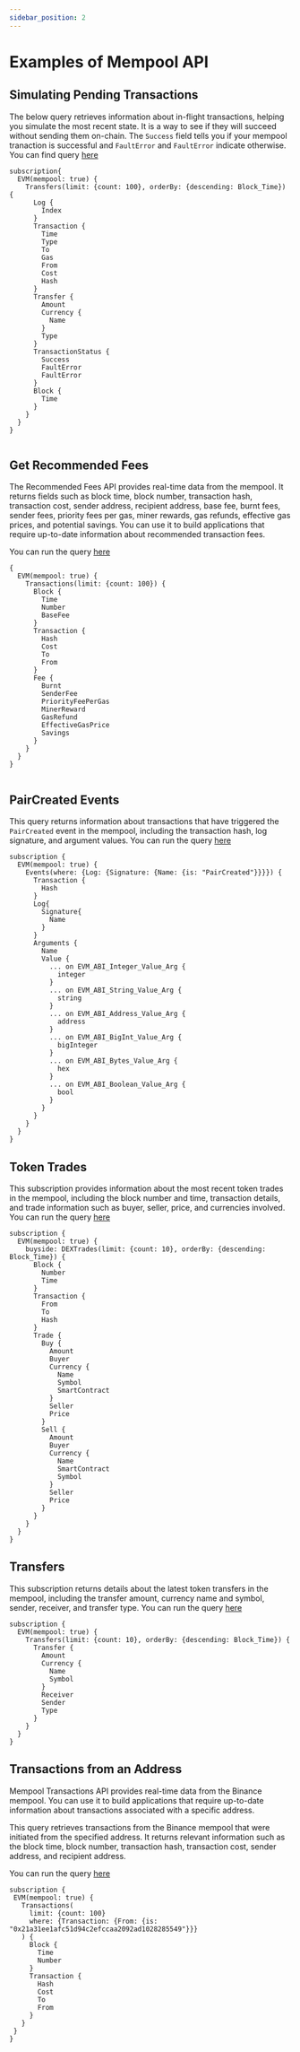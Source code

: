 ```yaml
---
sidebar_position: 2
---
```


# Examples of Mempool API

## Simulating Pending Transactions

The below query retrieves information about in-flight transactions, helping you simulate the most recent state. It is a way to see if they will succeed without sending them on-chain. The `Success` field tells you if your mempool tranaction is successful and `FaultError` and `FaultError` indicate otherwise.
You can find query [here](https://ide.bitquery.io/Simulating-Pending-Transactions)

```
subscription{
  EVM(mempool: true) {
    Transfers(limit: {count: 100}, orderBy: {descending: Block_Time}) {
      Log {
        Index
      }
      Transaction {
        Time
        Type
        To
        Gas
        From
        Cost
        Hash
      }
      Transfer {
        Amount
        Currency {
          Name
        }
        Type
      }
      TransactionStatus {
        Success
        FaultError
        FaultError
      }
      Block {
        Time
      }
    }
  }
}


```

## Get Recommended Fees

The Recommended Fees API provides real-time data from the mempool. It returns fields such as block time, block number, transaction hash, transaction cost, sender address, recipient address, base fee, burnt fees, sender fees, priority fees per gas, miner rewards, gas refunds, effective gas prices, and potential savings. You can use it to build applications that require up-to-date information about recommended transaction fees.

You can run the query [here](https://ide.bitquery.io/Get-Mempool-Fees)

```
{
  EVM(mempool: true) {
    Transactions(limit: {count: 100}) {
      Block {
        Time
        Number
        BaseFee
      }
      Transaction {
        Hash
        Cost
        To
        From
      }
      Fee {
        Burnt
        SenderFee
        PriorityFeePerGas
        MinerReward
        GasRefund
        EffectiveGasPrice
        Savings
      }
    }
  }
}


```

## PairCreated Events

This query returns information about transactions that have triggered the `PairCreated` event in the mempool, including the transaction hash, log signature, and argument values. You can run the query [here](https://ide.bitquery.io/PairCreated-in-Mempool)

```
subscription {
  EVM(mempool: true) {
    Events(where: {Log: {Signature: {Name: {is: "PairCreated"}}}}) {
      Transaction {
        Hash
      }
      Log{
        Signature{
          Name
        }
      }
      Arguments {
        Name
        Value {
          ... on EVM_ABI_Integer_Value_Arg {
            integer
          }
          ... on EVM_ABI_String_Value_Arg {
            string
          }
          ... on EVM_ABI_Address_Value_Arg {
            address
          }
          ... on EVM_ABI_BigInt_Value_Arg {
            bigInteger
          }
          ... on EVM_ABI_Bytes_Value_Arg {
            hex
          }
          ... on EVM_ABI_Boolean_Value_Arg {
            bool
          }
        }
      }
    }
  }
}

```

## Token Trades

This subscription provides information about the most recent token trades in the mempool, including the block number and time, transaction details, and trade information such as buyer, seller, price, and currencies involved. You can run the query [here](https://ide.bitquery.io/mempool-token-trades)

```
subscription {
  EVM(mempool: true) {
    buyside: DEXTrades(limit: {count: 10}, orderBy: {descending: Block_Time}) {
      Block {
        Number
        Time
      }
      Transaction {
        From
        To
        Hash
      }
      Trade {
        Buy {
          Amount
          Buyer
          Currency {
            Name
            Symbol
            SmartContract
          }
          Seller
          Price
        }
        Sell {
          Amount
          Buyer
          Currency {
            Name
            SmartContract
            Symbol
          }
          Seller
          Price
        }
      }
    }
  }
}

```

## Transfers

This subscription returns details about the latest token transfers in the mempool, including the transfer amount, currency name and symbol, sender, receiver, and transfer type. You can run the query [here](https://ide.bitquery.io/mempool-transfers)

```
subscription {
  EVM(mempool: true) {
    Transfers(limit: {count: 10}, orderBy: {descending: Block_Time}) {
      Transfer {
        Amount
        Currency {
          Name
          Symbol
        }
        Receiver
        Sender
        Type
      }
    }
  }
}

```

## Transactions from an Address

Mempool Transactions API provides real-time data from the Binance mempool. You can use it to build applications that require up-to-date information about transactions associated with a specific address.

This query retrieves transactions from the Binance mempool that were initiated from the specified address. It returns relevant information such as the block time, block number, transaction hash, transaction cost, sender address, and recipient address.

You can run the query [here](https://ide.bitquery.io/Binance-Mempool-Transactions)

```
subscription {
 EVM(mempool: true) {
   Transactions(
     limit: {count: 100}
     where: {Transaction: {From: {is: "0x21a31ee1afc51d94c2efccaa2092ad1028285549"}}}
   ) {
     Block {
       Time
       Number
     }
     Transaction {
       Hash
       Cost
       To
       From
     }
   }
 }
}


```


